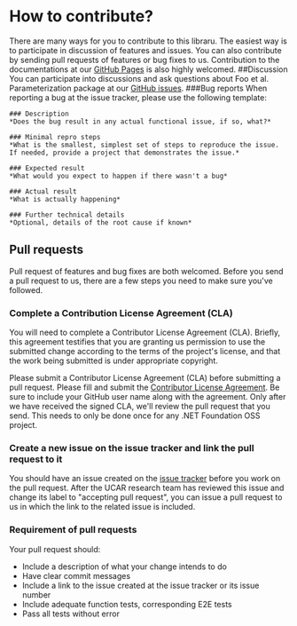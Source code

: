 # How to contribute?

There are many ways for you to contribute to this libraru.  The easiest way is to participate in discussion of features and issues.  You can also contribute by sending pull requests of features or bug fixes to us.  Contribution to the documentations at our [GitHub Pages](http://fooetal.github.io/FooEtAlParameterization/) is also highly welcomed. 
##Discussion
You can participate into discussions and ask questions about Foo et al. Parameterization package at our [GitHub issues](https://github.com/jeb8888/FooEtAlParameterization/issues). 
###Bug reports
When reporting a bug at the issue tracker, please use the following template:
```
### Description
*Does the bug result in any actual functional issue, if so, what?*  

### Minimal repro steps
*What is the smallest, simplest set of steps to reproduce the issue. If needed, provide a project that demonstrates the issue.*  

### Expected result
*What would you expect to happen if there wasn't a bug*  

### Actual result
*What is actually happening*  

### Further technical details
*Optional, details of the root cause if known*  
```

## Pull requests
Pull request of features and bug fixes are both welcomed. Before you send a pull request to us, there are a few steps you need to make sure you've followed. 
### Complete a Contribution License Agreement (CLA)
You will need to complete a Contributor License Agreement (CLA). Briefly, this agreement testifies that you are granting us permission to use the submitted change according to the terms of the project's license, and that the work being submitted is under appropriate copyright.

Please submit a Contributor License Agreement (CLA) before submitting a pull request. Please fill and submit the [Contributor License Agreement](https://cla.dotnetfoundation.org/). Be sure to include your GitHub user name along with the agreement. Only after we have received the signed CLA, we'll review the pull request that you send. This needs to only be done once for any .NET Foundation OSS project.

### Create a new issue on the issue tracker and link the pull request to it
You should have an issue created on the [issue tracker](https://github.com/jeb8888/FooEtAlParameterization/issues) before you work on the pull request. After the UCAR research team has reviewed this issue and change its label to "accepting pull request", you can issue a pull request to us in which the link to the related issue is included.
### Requirement of pull requests
Your pull request should:

 - Include a description of what your change intends to do
 - Have clear commit messages
 - Include a link to the issue created at the issue tracker or its issue number
 - Include adequate function tests, corresponding E2E tests
 - Pass all tests without error

